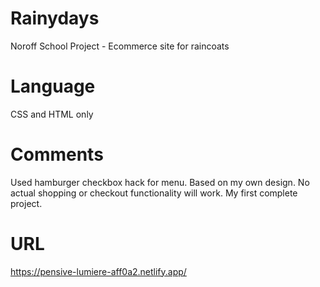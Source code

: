 # Rainydays
Noroff School Project - Ecommerce site for raincoats

# Language
CSS and HTML only

# Comments
Used hamburger checkbox hack for menu. 
Based on my own design.
No actual shopping or checkout functionality will work.
My first complete project. 

# URL
https://pensive-lumiere-aff0a2.netlify.app/ 
